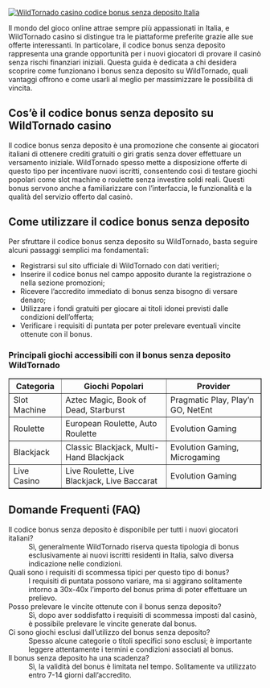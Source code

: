 [![WildTornado casino codice bonus senza deposito Italia](https://123-caf.pages.dev/gitsignup.png)](https://vrmoo.ru/Bt82HjjY)

<p>Il mondo del gioco online attrae sempre più appassionati in Italia, e WildTornado casino si distingue tra le piattaforme preferite grazie alle sue offerte interessanti. In particolare, il codice bonus senza deposito rappresenta una grande opportunità per i nuovi giocatori di provare il casinò senza rischi finanziari iniziali. Questa guida è dedicata a chi desidera scoprire come funzionano i bonus senza deposito su WildTornado, quali vantaggi offrono e come usarli al meglio per massimizzare le possibilità di vincita.</p>  <h2>Cos’è il codice bonus senza deposito su WildTornado casino</h2> <p>Il codice bonus senza deposito è una promozione che consente ai giocatori italiani di ottenere crediti gratuiti o giri gratis senza dover effettuare un versamento iniziale. WildTornado spesso mette a disposizione offerte di questo tipo per incentivare nuovi iscritti, consentendo così di testare giochi popolari come slot machine o roulette senza investire soldi reali. Questi bonus servono anche a familiarizzare con l’interfaccia, le funzionalità e la qualità del servizio offerto dal casinò.</p>  <h2>Come utilizzare il codice bonus senza deposito</h2> <p>Per sfruttare il codice bonus senza deposito su WildTornado, basta seguire alcuni passaggi semplici ma fondamentali:</p> <ul>   <li>Registrarsi sul sito ufficiale di WildTornado con dati veritieri;</li>   <li>Inserire il codice bonus nel campo apposito durante la registrazione o nella sezione promozioni;</li>   <li>Ricevere l’accredito immediato di bonus senza bisogno di versare denaro;</li>   <li>Utilizzare i fondi gratuiti per giocare ai titoli idonei previsti dalle condizioni dell’offerta;</li>   <li>Verificare i requisiti di puntata per poter prelevare eventuali vincite ottenute con il bonus.</li> </ul>  <h3>Principali giochi accessibili con il bonus senza deposito WildTornado</h3> <table border="1" cellpadding="5" cellspacing="0">   <thead>     <tr>       <th>Categoria</th>       <th>Giochi Popolari</th>       <th>Provider</th>     </tr>   </thead>   <tbody>     <tr>       <td>Slot Machine</td>       <td>Aztec Magic, Book of Dead, Starburst</td>       <td>Pragmatic Play, Play’n GO, NetEnt</td>     </tr>     <tr>       <td>Roulette</td>       <td>European Roulette, Auto Roulette</td>       <td>Evolution Gaming</td>     </tr>     <tr>       <td>Blackjack</td>       <td>Classic Blackjack, Multi-Hand Blackjack</td>       <td>Evolution Gaming, Microgaming</td>     </tr>     <tr>       <td>Live Casino</td>       <td>Live Roulette, Live Blackjack, Live Baccarat</td>       <td>Evolution Gaming</td>     </tr>   </tbody> </table>  <h2>Domande Frequenti (FAQ)</h2> <dl>   <dt>Il codice bonus senza deposito è disponibile per tutti i nuovi giocatori italiani?</dt>   <dd>Sì, generalmente WildTornado riserva questa tipologia di bonus esclusivamente ai nuovi iscritti residenti in Italia, salvo diversa indicazione nelle condizioni.</dd>    <dt>Quali sono i requisiti di scommessa tipici per questo tipo di bonus?</dt>   <dd>I requisiti di puntata possono variare, ma si aggirano solitamente intorno a 30x-40x l’importo del bonus prima di poter effettuare un prelievo.</dd>    <dt>Posso prelevare le vincite ottenute con il bonus senza deposito?</dt>   <dd>Sì, dopo aver soddisfatto i requisiti di scommessa imposti dal casinò, è possibile prelevare le vincite generate dal bonus.</dd>    <dt>Ci sono giochi esclusi dall’utilizzo del bonus senza deposito?</dt>   <dd>Spesso alcune categorie o titoli specifici sono esclusi; è importante leggere attentamente i termini e condizioni associati al bonus.</dd>    <dt>Il bonus senza deposito ha una scadenza?</dt>   <dd>Sì, la validità del bonus è limitata nel tempo. Solitamente va utilizzato entro 7-14 giorni dall’accredito.</dd> </dl>